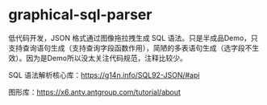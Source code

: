 # graphical-sql-parser
低代码开发，JSON 格式通过图像拖拉拽生成 SQL 语法。只是半成品Demo，只支持查询语句生成（支持查询字段函数作用），简陋的多表语句生成（选字段不生效）。因为是Demo所以没太关注代码规范，注释比较少。

SQL 语法解析核心库：https://g14n.info/SQL92-JSON/#api

图形库：https://x6.antv.antgroup.com/tutorial/about

